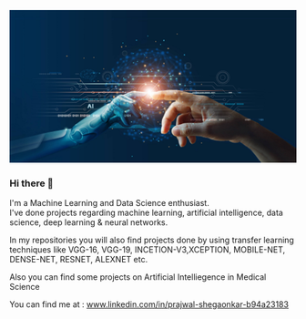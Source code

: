 ![Screenshot](git1.png)

### Hi there 👋

I'm a Machine Learning and Data Science enthusiast.  <br />
I've done projects regarding machine learning, artificial intelligence, data science, deep learning & neural networks.  <br />

In my repositories you will also find projects done by using transfer learning <br />
techniques like VGG-16, VGG-19, INCETION-V3,XCEPTION, MOBILE-NET, DENSE-NET, RESNET, ALEXNET etc. <br />


Also you can find some projects on Artificial Intelliegence in Medical Science

You can find me at : www.linkedin.com/in/prajwal-shegaonkar-b94a23183
